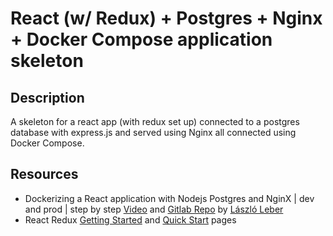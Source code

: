 # React (w/ Redux) + Postgres + Nginx + Docker Compose application skeleton

## Description
A skeleton for a react app (with redux set up) connected to a postgres database with express.js and served using Nginx all connected using Docker Compose.

## Resources
- Dockerizing a React application with Nodejs Postgres and NginX | dev and prod | step by step [Video](https://www.youtube.com/watch?v=-pTel5FojAQ) and [Gitlab Repo](https://gitlab.com/codeching/docker-multicontainer-application-react-nodejs-postgres-nginx-basic/-/tree/master/server) by [László Leber](https://www.youtube.com/channel/UCA2P63GU5swSYvqBK3o1_9w)
- React Redux [Getting Started](https://react-redux.js.org/introduction/getting-started) and [Quick Start](https://react-redux.js.org/tutorials/quick-start) pages
